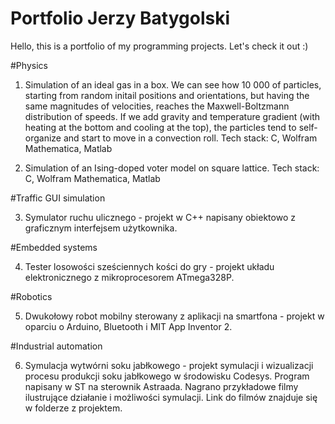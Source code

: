 # Portfolio Jerzy Batygolski

Hello, this is a portfolio of my programming projects. Let's check it out :)

#Physics

1. Simulation of an ideal gas in a box. We can see how 10 000 of particles, starting from random initail positions and orientations, but having the same magnitudes of velocities, reaches the Maxwell-Boltzmann distribution of speeds. If we add gravity and temperature gradient (with heating at the bottom and cooling at the top), the particles tend to self-organize and start to move in a convection roll.
Tech stack: C, Wolfram Mathematica, Matlab

2. Simulation of an Ising-doped voter model on square lattice.
Tech stack: C, Wolfram Mathematica, Matlab

#Traffic GUI simulation

3. Symulator ruchu ulicznego - projekt w C++ napisany obiektowo z graficznym interfejsem użytkownika.


#Embedded systems

4. Tester losowości sześciennych kości do gry - projekt układu elektronicznego z mikroprocesorem ATmega328P.

#Robotics

5. Dwukołowy robot mobilny sterowany z aplikacji na smartfona - projekt w oparciu o Arduino, Bluetooth i MIT App Inventor 2.

#Industrial automation

6. Symulacja wytwórni soku jabłkowego - projekt symulacji i wizualizacji procesu produkcji soku jabłkowego w środowisku Codesys. Program napisany w ST na sterownik Astraada. Nagrano przykładowe filmy ilustrujące działanie i możliwości symulacji. Link do filmów znajduje się w folderze z projektem.









